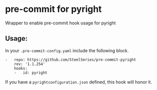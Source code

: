 # pre-commit for pyright
Wrapper to enable pre-commit hook usage for pyright

## Usage:
In your `.pre-commit-config.yaml` include the following block.

```
-   repo: https://github.com/SteelSeries/pre-commit-pyright
    rev: '1.1.254'
    hooks:
    -   id: pyright
```

If you have a `pyrightconfiguration.json` defined, this hook will honor it.
